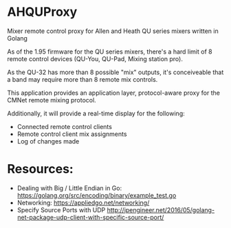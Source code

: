 # AHQUProxy
Mixer remote control proxy for Allen and Heath QU series mixers written in Golang

As of the 1.95 firmware for the QU series mixers, there's a hard limit of 8 remote control devices (QU-You, QU-Pad, Mixing station pro).

As the QU-32 has more than 8 possible "mix" outputs, it's conceiveable that a band may require more than 8 remote mix controls.   

This application provides an application layer, protocol-aware proxy for the CMNet remote mixing protocol.

Additionally, it will provide a real-time display for the following:
*  Connected remote control clients
*  Remote control client mix assignments
*  Log of changes made

# Resources:
* Dealing with Big / Little Endian in Go: https://golang.org/src/encoding/binary/example_test.go
* Networking: https://appliedgo.net/networking/
* Specify Source Ports with UDP http://ipengineer.net/2016/05/golang-net-package-udp-client-with-specific-source-port/